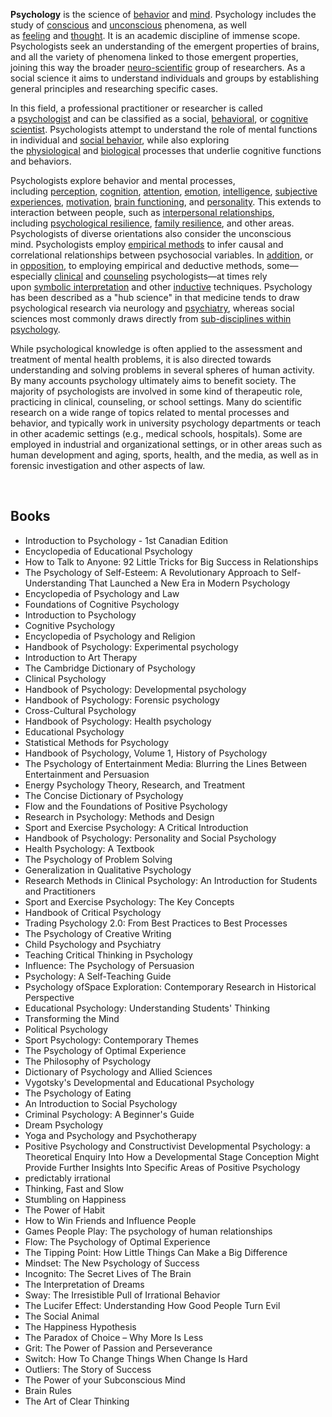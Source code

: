 <p><strong>Psychology</strong>&nbsp;is the science of&nbsp;<a title="Behavior" href="https://en.wikipedia.org/wiki/Behavior">behavior</a>&nbsp;and&nbsp;<a title="Mind" href="https://en.wikipedia.org/wiki/Mind">mind</a>. Psychology includes the study of&nbsp;<a title="Consciousness" href="https://en.wikipedia.org/wiki/Consciousness">conscious</a>&nbsp;and&nbsp;<a title="Unconscious mind" href="https://en.wikipedia.org/wiki/Unconscious_mind">unconscious</a>&nbsp;phenomena, as well as&nbsp;<a title="Feeling" href="https://en.wikipedia.org/wiki/Feeling">feeling</a>&nbsp;and&nbsp;<a title="Thought" href="https://en.wikipedia.org/wiki/Thought">thought</a>. It is an academic discipline of immense scope. Psychologists seek an understanding of the emergent properties of brains, and all the variety of phenomena linked to those emergent properties, joining this way the broader&nbsp;<a title="Neuroscience" href="https://en.wikipedia.org/wiki/Neuroscience">neuro-scientific</a>&nbsp;group of researchers. As a social science it aims to understand individuals and groups by establishing general principles and researching specific cases.</p>
<p>In this field, a professional practitioner or researcher is called a&nbsp;<a title="Psychologist" href="https://en.wikipedia.org/wiki/Psychologist">psychologist</a>&nbsp;and can be classified as a social,&nbsp;<a title="Behavioural sciences" href="https://en.wikipedia.org/wiki/Behavioural_sciences">behavioral</a>, or&nbsp;<a title="Cognitive science" href="https://en.wikipedia.org/wiki/Cognitive_science">cognitive scientist</a>. Psychologists attempt to understand the role of mental functions in individual and&nbsp;<a title="Social behavior" href="https://en.wikipedia.org/wiki/Social_behavior">social behavior</a>, while also exploring the&nbsp;<a title="Physiology" href="https://en.wikipedia.org/wiki/Physiology">physiological</a>&nbsp;and&nbsp;<a class="mw-redirect" title="Neurobiology" href="https://en.wikipedia.org/wiki/Neurobiology">biological</a>&nbsp;processes that underlie cognitive functions and behaviors.</p>
<p>Psychologists explore behavior and mental processes, including&nbsp;<a title="Perception" href="https://en.wikipedia.org/wiki/Perception">perception</a>,&nbsp;<a title="Cognition" href="https://en.wikipedia.org/wiki/Cognition">cognition</a>,&nbsp;<a title="Attention" href="https://en.wikipedia.org/wiki/Attention">attention</a>,&nbsp;<a title="Emotion" href="https://en.wikipedia.org/wiki/Emotion">emotion</a>,&nbsp;<a title="Intelligence" href="https://en.wikipedia.org/wiki/Intelligence">intelligence</a>,&nbsp;<a title="Phenomenology (psychology)" href="https://en.wikipedia.org/wiki/Phenomenology_(psychology)">subjective experiences</a>,&nbsp;<a title="Motivation" href="https://en.wikipedia.org/wiki/Motivation">motivation</a>,&nbsp;<a title="Human brain" href="https://en.wikipedia.org/wiki/Human_brain#Functions">brain functioning</a>, and&nbsp;<a title="Personality psychology" href="https://en.wikipedia.org/wiki/Personality_psychology">personality</a>. This extends to interaction between people, such as&nbsp;<a title="Interpersonal relationship" href="https://en.wikipedia.org/wiki/Interpersonal_relationship">interpersonal relationships</a>, including&nbsp;<a title="Psychological resilience" href="https://en.wikipedia.org/wiki/Psychological_resilience">psychological resilience</a>,&nbsp;<a title="Family resilience" href="https://en.wikipedia.org/wiki/Family_resilience">family resilience</a>, and other areas. Psychologists of diverse orientations also consider the unconscious mind.&nbsp;Psychologists employ&nbsp;<a class="mw-redirect" title="Empirical method" href="https://en.wikipedia.org/wiki/Empirical_method">empirical methods</a>&nbsp;to infer causal and correlational relationships between psychosocial variables. In&nbsp;<a title="Eclecticism" href="https://en.wikipedia.org/wiki/Eclecticism">addition</a>, or in&nbsp;<a title="Antipositivism" href="https://en.wikipedia.org/wiki/Antipositivism">opposition</a>, to employing empirical and deductive methods, some&mdash;especially&nbsp;<a title="Clinical psychology" href="https://en.wikipedia.org/wiki/Clinical_psychology">clinical</a>&nbsp;and&nbsp;<a title="Counseling psychology" href="https://en.wikipedia.org/wiki/Counseling_psychology">counseling</a>&nbsp;psychologists&mdash;at times rely upon&nbsp;<a title="Hermeneutics" href="https://en.wikipedia.org/wiki/Hermeneutics#Psychology">symbolic interpretation</a>&nbsp;and other&nbsp;<a title="Inductive reasoning" href="https://en.wikipedia.org/wiki/Inductive_reasoning">inductive</a>&nbsp;techniques. Psychology has been described as a "hub science" in that medicine tends to draw psychological research via neurology and&nbsp;<a title="Psychiatry" href="https://en.wikipedia.org/wiki/Psychiatry">psychiatry</a>, whereas social sciences most commonly draws directly from&nbsp;<a title="List of psychology disciplines" href="https://en.wikipedia.org/wiki/List_of_psychology_disciplines">sub-disciplines within psychology</a>.</p>
<p>While psychological knowledge is often applied to the assessment and treatment of mental health problems, it is also directed towards understanding and solving problems in several spheres of human activity. By many accounts psychology ultimately aims to benefit society.&nbsp;The majority of psychologists are involved in some kind of therapeutic role, practicing in clinical, counseling, or school settings. Many do scientific research on a wide range of topics related to mental processes and behavior, and typically work in university psychology departments or teach in other academic settings (e.g., medical schools, hospitals). Some are employed in industrial and organizational settings, or in other areas&nbsp;such as human development and aging, sports, health, and the media, as well as in forensic investigation and other aspects of law.</p>
</br>
<h2> Books </h2>
<ul>

<li><a target="_blank" href="https://github.com/manjunath5496/Psychology-Books/blob/master/pch(1).pdf" style="text-decoration:none;">Introduction to Psychology - 1st Canadian Edition  </a></li>

<li><a target="_blank" href="https://github.com/manjunath5496/Psychology-Books/blob/master/pch(2).pdf" style="text-decoration:none;">Encyclopedia of Educational Psychology</a></li>

<li><a target="_blank" href="https://github.com/manjunath5496/Psychology-Books/blob/master/pch(3).pdf" style="text-decoration:none;">How to Talk to Anyone: 92 Little Tricks for Big Success in Relationships</a></li>

<li><a target="_blank" href="https://github.com/manjunath5496/Psychology-Books/blob/master/pch(4).pdf" style="text-decoration:none;">The Psychology of Self-Esteem: A Revolutionary Approach to Self-Understanding That Launched a New Era in Modern Psychology </a></li>

<li><a target="_blank" href="https://github.com/manjunath5496/Psychology-Books/blob/master/pch(5).pdf" style="text-decoration:none;">Encyclopedia of Psychology and Law </a></li>

<li><a target="_blank" href="https://github.com/manjunath5496/Psychology-Books/blob/master/pch(6).pdf" style="text-decoration:none;">Foundations of Cognitive Psychology</a></li>

<li><a target="_blank" href="https://github.com/manjunath5496/Psychology-Books/blob/master/pch(7).pdf" style="text-decoration:none;">Introduction to Psychology  </a></li>

<li><a target="_blank" href="https://github.com/manjunath5496/Psychology-Books/blob/master/pch(8).pdf" style="text-decoration:none;">Cognitive Psychology  </a></li>

<li><a target="_blank" href="https://github.com/manjunath5496/Psychology-Books/blob/master/pch(9).pdf" style="text-decoration:none;">Encyclopedia of Psychology and Religion  </a></li>

<li><a target="_blank" href="https://github.com/manjunath5496/Psychology-Books/blob/master/pch(10).pdf" style="text-decoration:none;">Handbook of Psychology: Experimental psychology</a></li>

<li><a target="_blank" href="https://github.com/manjunath5496/Psychology-Books/blob/master/pch(11).pdf" style="text-decoration:none;">Introduction to Art Therapy</a></li>

<li><a target="_blank" href="https://github.com/manjunath5496/Psychology-Books/blob/master/pch(12).pdf" style="text-decoration:none;">The Cambridge Dictionary of Psychology</a></li>

<li><a target="_blank" href="https://github.com/manjunath5496/Psychology-Books/blob/master/pch(13).pdf" style="text-decoration:none;">Clinical Psychology </a></li>

<li><a target="_blank" href="https://github.com/manjunath5496/Psychology-Books/blob/master/pch(14).pdf" style="text-decoration:none;">Handbook of Psychology: Developmental psychology</a></li>

<li><a target="_blank" href="https://github.com/manjunath5496/Psychology-Books/blob/master/pch(15).pdf" style="text-decoration:none;">Handbook of Psychology: Forensic psychology   </a></li>

<li><a target="_blank" href="https://github.com/manjunath5496/Psychology-Books/blob/master/pch(16).pdf" style="text-decoration:none;">Cross-Cultural Psychology  </a></li>


<li><a target="_blank" href="https://github.com/manjunath5496/Psychology-Books/blob/master/pch(17).pdf" style="text-decoration:none;">Handbook of Psychology: Health psychology  </a></li>

<li><a target="_blank" href="https://github.com/manjunath5496/Psychology-Books/blob/master/pch(18).pdf" style="text-decoration:none;">Educational Psychology</a></li>

<li><a target="_blank" href="https://github.com/manjunath5496/Psychology-Books/blob/master/pch(19).pdf" style="text-decoration:none;">Statistical Methods for Psychology</a></li>

<li><a target="_blank" href="https://github.com/manjunath5496/Psychology-Books/blob/master/pch(20).pdf" style="text-decoration:none;">Handbook of Psychology, Volume 1, History of Psychology</a></li>

<li><a target="_blank" href="https://github.com/manjunath5496/Psychology-Books/blob/master/pch(21).pdf" style="text-decoration:none;">The Psychology of Entertainment Media: Blurring the Lines Between Entertainment and Persuasion  </a></li>

<li><a target="_blank" href="https://github.com/manjunath5496/Psychology-Books/blob/master/pch(22).pdf" style="text-decoration:none;">Energy Psychology Theory, Research, and Treatment</a></li>

<li><a target="_blank" href="https://github.com/manjunath5496/Psychology-Books/blob/master/pch(23).pdf" style="text-decoration:none;">The Concise Dictionary of Psychology </a></li>

<li><a target="_blank" href="https://github.com/manjunath5496/Psychology-Books/blob/master/pch(24).pdf" style="text-decoration:none;">Flow and the Foundations of Positive Psychology </a></li>

<li><a target="_blank" href="https://github.com/manjunath5496/Psychology-Books/blob/master/pch(25).pdf" style="text-decoration:none;">Research in Psychology: Methods and Design  </a></li>

<li><a target="_blank" href="https://github.com/manjunath5496/Psychology-Books/blob/master/pch(26).pdf" style="text-decoration:none;">Sport and Exercise Psychology: A Critical Introduction</a></li>

<li><a target="_blank" href="https://github.com/manjunath5496/Psychology-Books/blob/master/pch(27).pdf" style="text-decoration:none;">Handbook of Psychology: Personality and Social Psychology</a></li>

<li><a target="_blank" href="https://github.com/manjunath5496/Psychology-Books/blob/master/pch(28).pdf" style="text-decoration:none;">Health Psychology: A Textbook</a></li>

<li><a target="_blank" href="https://github.com/manjunath5496/Psychology-Books/blob/master/pch(29).pdf" style="text-decoration:none;">The Psychology of Problem Solving</a></li>

<li><a target="_blank" href="https://github.com/manjunath5496/Psychology-Books/blob/master/pch(30).pdf" style="text-decoration:none;">Generalization in Qualitative Psychology</a></li>

<li><a target="_blank" href="https://github.com/manjunath5496/Psychology-Books/blob/master/pch(31).pdf" style="text-decoration:none;">Research Methods in Clinical Psychology: An Introduction for Students and Practitioners  </a></li>


<li><a target="_blank" href="https://github.com/manjunath5496/Psychology-Books/blob/master/pch(32).pdf" style="text-decoration:none;">Sport and Exercise Psychology: The Key Concepts  </a></li>

<li><a target="_blank" href="https://github.com/manjunath5496/Psychology-Books/blob/master/pch(33).pdf" style="text-decoration:none;">Handbook of Critical Psychology</a></li>

<li><a target="_blank" href="https://github.com/manjunath5496/Psychology-Books/blob/master/pch(34).pdf" style="text-decoration:none;">Trading Psychology 2.0: From Best Practices to Best Processes</a></li>

<li><a target="_blank" href="https://github.com/manjunath5496/Psychology-Books/blob/master/pch(35).pdf" style="text-decoration:none;">The Psychology of Creative Writing</a></li>

<li><a target="_blank" href="https://github.com/manjunath5496/Psychology-Books/blob/master/pch(36).pdf" style="text-decoration:none;">Child Psychology and Psychiatry </a></li>

<li><a target="_blank" href="https://github.com/manjunath5496/Psychology-Books/blob/master/pch(37).pdf" style="text-decoration:none;">Teaching Critical Thinking in Psychology</a></li>

<li><a target="_blank" href="https://github.com/manjunath5496/Psychology-Books/blob/master/pch(38).pdf" style="text-decoration:none;">Influence: The Psychology of Persuasion  </a></li>

<li><a target="_blank" href="https://github.com/manjunath5496/Psychology-Books/blob/master/pch(39).pdf" style="text-decoration:none;">Psychology: A Self-Teaching Guide  </a></li>

<li><a target="_blank" href="https://github.com/manjunath5496/Psychology-Books/blob/master/pch(40).pdf" style="text-decoration:none;">Psychology ofSpace Exploration: Contemporary Research in Historical Perspective  </a></li>

<li><a target="_blank" href="https://github.com/manjunath5496/Psychology-Books/blob/master/pch(41).pdf" style="text-decoration:none;">Educational Psychology: Understanding Students' Thinking</a></li>

<li><a target="_blank" href="https://github.com/manjunath5496/Psychology-Books/blob/master/pch(42).pdf" style="text-decoration:none;">Transforming the Mind</a></li>

<li><a target="_blank" href="https://github.com/manjunath5496/Psychology-Books/blob/master/pch(43).pdf" style="text-decoration:none;">Political Psychology</a></li>

<li><a target="_blank" href="https://github.com/manjunath5496/Psychology-Books/blob/master/pch(44).pdf" style="text-decoration:none;">Sport Psychology: Contemporary Themes </a></li>

<li><a target="_blank" href="https://github.com/manjunath5496/Psychology-Books/blob/master/pch(45).pdf" style="text-decoration:none;">The Psychology of Optimal Experience</a></li>

<li><a target="_blank" href="https://github.com/manjunath5496/Psychology-Books/blob/master/pch(46).pdf" style="text-decoration:none;">The Philosophy of Psychology   </a></li>

<li><a target="_blank" href="https://github.com/manjunath5496/Psychology-Books/blob/master/pch(47).pdf" style="text-decoration:none;">Dictionary of Psychology and Allied Sciences </a></li>


<li><a target="_blank" href="https://github.com/manjunath5496/Psychology-Books/blob/master/pch(48).pdf" style="text-decoration:none;">Vygotsky's Developmental and Educational Psychology  </a></li>

<li><a target="_blank" href="https://github.com/manjunath5496/Psychology-Books/blob/master/pch(49).pdf" style="text-decoration:none;">The Psychology of Eating</a></li>

<li><a target="_blank" href="https://github.com/manjunath5496/Psychology-Books/blob/master/pch(50).pdf" style="text-decoration:none;">An Introduction to Social Psychology</a></li>

<li><a target="_blank" href="https://github.com/manjunath5496/Psychology-Books/blob/master/pch(51).pdf" style="text-decoration:none;">Criminal Psychology: A Beginner's Guide </a></li>

<li><a target="_blank" href="https://github.com/manjunath5496/Psychology-Books/blob/master/pch(52).pdf" style="text-decoration:none;">Dream Psychology  </a></li>

<li><a target="_blank" href="https://github.com/manjunath5496/Psychology-Books/blob/master/pch(53).pdf" style="text-decoration:none;">Yoga and Psychology and Psychotherapy</a></li>

<li><a target="_blank" href="https://github.com/manjunath5496/Psychology-Books/blob/master/pch(54).pdf" style="text-decoration:none;">Positive Psychology and Constructivist Developmental Psychology: a Theoretical Enquiry Into How a Developmental Stage Conception Might Provide Further Insights Into Specific Areas of Positive Psychology </a></li>

<li><a target="_blank" href="https://github.com/manjunath5496/Psychology-Books/blob/master/pch(55).pdf" style="text-decoration:none;">predictably irrational </a></li>

<li><a target="_blank" href="https://github.com/manjunath5496/Psychology-Books/blob/master/pch(56).pdf" style="text-decoration:none;">Thinking, Fast and Slow  </a></li>

<li><a target="_blank" href="https://github.com/manjunath5496/Psychology-Books/blob/master/pch(57).pdf" style="text-decoration:none;">Stumbling on Happiness</a></li>

<li><a target="_blank" href="https://github.com/manjunath5496/Psychology-Books/blob/master/pch(58).pdf" style="text-decoration:none;">The Power of Habit </a></li>

<li><a target="_blank" href="https://github.com/manjunath5496/Psychology-Books/blob/master/pch(59).pdf" style="text-decoration:none;">How to Win Friends and Influence People</a></li>

<li><a target="_blank" href="https://github.com/manjunath5496/Psychology-Books/blob/master/pch(60).pdf" style="text-decoration:none;">Games People Play: The psychology of human relationships</a></li>

<li><a target="_blank" href="https://github.com/manjunath5496/Psychology-Books/blob/master/pch(61).pdf" style="text-decoration:none;">Flow: The Psychology of Optimal Experience</a></li>

<li><a target="_blank" href="https://github.com/manjunath5496/Psychology-Books/blob/master/pch(62).pdf" style="text-decoration:none;">The Tipping Point: How Little Things Can Make a Big Difference  </a></li>


<li><a target="_blank" href="https://github.com/manjunath5496/Psychology-Books/blob/master/pch(63).pdf" style="text-decoration:none;">Mindset: The New Psychology of Success  </a></li>


<li><a target="_blank" href="https://github.com/manjunath5496/Psychology-Books/blob/master/pch(64).pdf" style="text-decoration:none;">Incognito: The Secret Lives of The Brain</a></li>

<li><a target="_blank" href="https://github.com/manjunath5496/Psychology-Books/blob/master/pch(65).pdf" style="text-decoration:none;">The Interpretation of Dreams</a></li>

<li><a target="_blank" href="https://github.com/manjunath5496/Psychology-Books/blob/master/pch(66).pdf" style="text-decoration:none;">Sway: The Irresistible Pull of Irrational Behavior </a></li>

<li><a target="_blank" href="https://github.com/manjunath5496/Psychology-Books/blob/master/pch(67).pdf" style="text-decoration:none;">The Lucifer Effect: Understanding How Good People Turn Evil  </a></li>

<li><a target="_blank" href="https://github.com/manjunath5496/Psychology-Books/blob/master/pch(68).pdf" style="text-decoration:none;">The Social Animal</a></li>

<li><a target="_blank" href="https://github.com/manjunath5496/Psychology-Books/blob/master/pch(69).pdf" style="text-decoration:none;">The Happiness Hypothesis </a></li>

<li><a target="_blank" href="https://github.com/manjunath5496/Psychology-Books/blob/master/pch(70).pdf" style="text-decoration:none;">The Paradox of Choice – Why More Is Less </a></li>

<li><a target="_blank" href="https://github.com/manjunath5496/Psychology-Books/blob/master/pch(71).pdf" style="text-decoration:none;">Grit: The Power of Passion and Perseverance </a></li>

<li><a target="_blank" href="https://github.com/manjunath5496/Psychology-Books/blob/master/pch(72).pdf" style="text-decoration:none;">Switch: How To Change Things When Change Is Hard</a></li>

<li><a target="_blank" href="https://github.com/manjunath5496/Psychology-Books/blob/master/pch(73).pdf" style="text-decoration:none;">Outliers: The Story of Success </a></li>

<li><a target="_blank" href="https://github.com/manjunath5496/Psychology-Books/blob/master/pch(74).pdf" style="text-decoration:none;">The Power of your Subconscious Mind </a></li>

<li><a target="_blank" href="https://github.com/manjunath5496/Psychology-Books/blob/master/pch(75).pdf" style="text-decoration:none;">Brain Rules</a></li>

<li><a target="_blank" href="https://github.com/manjunath5496/Psychology-Books/blob/master/pch(76).pdf" style="text-decoration:none;">The Art of Clear Thinking</a></li>






</ul>

